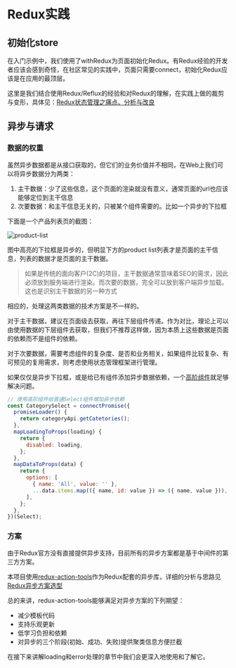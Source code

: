# Redux实践

## 初始化store

在入门示例中，我们使用了withRedux为页面初始化Redux。有Redux经验的开发者应该会感到奇怪，在社区常见的实践中，页面只需要connect，初始化Redux应该是在应用的最顶层。

这里是我们结合使用Redux/Reflux的经验和对Redux的理解，在实践上做的裁剪与变形，具体见：[Redux状态管理之痛点、分析与改良](https://segmentfault.com/a/1190000009540007)

## 异步与请求

### 数据的权重

虽然异步数据都是从接口获取的，但它们的业务价值并不相同，在Web上我们可以将异步数据分为两类：

1. 主干数据：少了这些信息，这个页面的渲染就没有意义，通常页面的url也应该能够定位到主干信息
2. 次要数据：和主干信息无关的，只被某个组件需要的。比如一个异步的下拉框

下面是一个产品列表页的截图：

![product-list](http://oqt8yhdub.bkt.clouddn.com/product-list.png)

图中高亮的下拉框是异步的，但明显下方的product list列表才是页面的主干信息，列表的数据才是页面的主干数据。

> 如果是传统的面向客户(2C)的项目，主干数据通常意味着SEO的需求，因此必须放到服务端进行渲染。而次要的数据，完全可以放到客户端异步加载。这也是识别主干数据的另一种方式

相应的，处理这两类数据的技术方案是不一样的。

对于主干数据，建议在页面级去获取，再往下层组件传递。作为对比，理论上可以由使用数据的下层组件去获取，但我们不推荐这样做，因为本质上这些数据是页面的依赖而不是组件的依赖。

对于次要数据，需要考虑组件的复杂度、是否和业务相关，如果组件比较复杂、有可预见的复用需求，则考虑使用状态管理框架进行管理。

如果仅仅是异步下拉框，或是给已有组件添加异步数据依赖，一个[高阶组件](https://segmentfault.com/a/1190000004598113#articleHeader2)就足够解决问题。

```js
// 使用高阶组件给普通Select组件增加异步依赖
const CategorySelect = connectPromise({
  promiseLoader() {
    return categoryApi.getCatetories();
  },
  mapLoadingToProps(loading) {
    return {
      disabled: loading,
    };
  },
  mapDataToProps(data) {
    return {
      options: [
        { name: 'All', value: '' },
        ...data.items.map(({ name, id: value }) => ({ name, value })),
      ],
    };
  },
})(Select);
```

### 方案

由于Redux官方没有直接提供异步支持，目前所有的异步方案都是基于中间件的第三方方案。

本项目使用[redux-action-tools](https://github.com/kpaxqin/redux-action-tools)作为Redux配套的异步库，详细的分析与思路见[Redux异步方案选型](https://zhuanlan.zhihu.com/p/24337401?group_id=850351553125711872)

总的来讲，redux-action-tools能够满足对异步方案的下列期望：

* 减少模板代码 
* 支持乐观更新 
* 低学习负担和依赖 
* 对异步的三个阶段(初始、成功、失败)提供聚类信息方便拦截

在接下来讲解loading和error处理的章节中我们会更深入地使用和了解它。